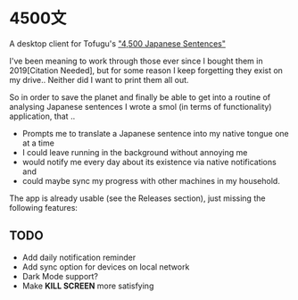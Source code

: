 # 4500文

A desktop client for Tofugu's ["4,500 Japanese Sentences"](https://store.tofugu.com/shop/4500-japanese-sentences)

I've been meaning to work through those ever since I bought them in 2019[Citation Needed], but for some reason I keep forgetting they exist on my drive.. Neither did I want to print them all out.

So in order to save the planet and finally be able to get into a routine of analysing Japanese sentences I wrote a smol (in terms of functionality) application, that ..

- Prompts me to translate a Japanese sentence into my native tongue one at a time
- I could leave running in the background without annoying me
- would notify me every day about its existence via native notifications and
- could maybe sync my progress with other machines in my household.

The app is already usable (see the Releases section), just missing the following features:

## TODO

- Add daily notification reminder
- Add sync option for devices on local network
- Dark Mode support?
- Make **KILL SCREEN** more satisfying